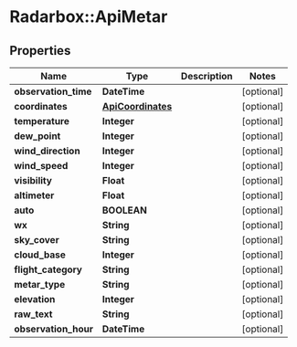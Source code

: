 # Radarbox::ApiMetar

## Properties
Name | Type | Description | Notes
------------ | ------------- | ------------- | -------------
**observation_time** | **DateTime** |  | [optional] 
**coordinates** | [**ApiCoordinates**](ApiCoordinates.md) |  | [optional] 
**temperature** | **Integer** |  | [optional] 
**dew_point** | **Integer** |  | [optional] 
**wind_direction** | **Integer** |  | [optional] 
**wind_speed** | **Integer** |  | [optional] 
**visibility** | **Float** |  | [optional] 
**altimeter** | **Float** |  | [optional] 
**auto** | **BOOLEAN** |  | [optional] 
**wx** | **String** |  | [optional] 
**sky_cover** | **String** |  | [optional] 
**cloud_base** | **Integer** |  | [optional] 
**flight_category** | **String** |  | [optional] 
**metar_type** | **String** |  | [optional] 
**elevation** | **Integer** |  | [optional] 
**raw_text** | **String** |  | [optional] 
**observation_hour** | **DateTime** |  | [optional] 

